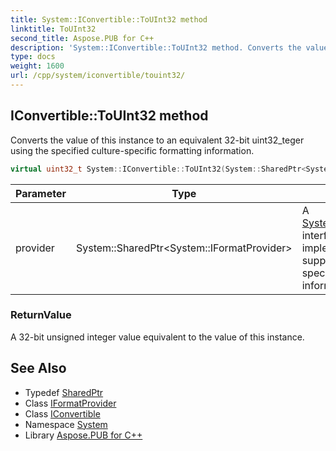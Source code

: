 ```yaml
---
title: System::IConvertible::ToUInt32 method
linktitle: ToUInt32
second_title: Aspose.PUB for C++
description: 'System::IConvertible::ToUInt32 method. Converts the value of this instance to an equivalent 32-bit uint32_teger using the specified culture-specific formatting information in C++.'
type: docs
weight: 1600
url: /cpp/system/iconvertible/touint32/
---
```

## IConvertible::ToUInt32 method


Converts the value of this instance to an equivalent 32-bit uint32_teger using the specified culture-specific formatting information.

```cpp
virtual uint32_t System::IConvertible::ToUInt32(System::SharedPtr<System::IFormatProvider> provider)=0
```


| Parameter | Type | Description |
| --- | --- | --- |
| provider | System::SharedPtr\<System::IFormatProvider\> | A [System::IFormatProvider](../../iformatprovider/) interface implementation that supplies culture-specific formatting information. |

### ReturnValue

A 32-bit unsigned integer value equivalent to the value of this instance.

## See Also

* Typedef [SharedPtr](../../sharedptr/)
* Class [IFormatProvider](../../iformatprovider/)
* Class [IConvertible](../)
* Namespace [System](../../)
* Library [Aspose.PUB for C++](../../../)

